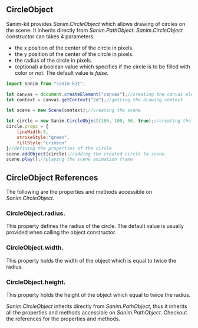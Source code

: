 ## CircleObject
Sanim-kit provides *Sanim.CircleObject* which allows drawing of circles on the scene.
It inherits directly from *Sanim.PathObject*.
*Sanim.CircleObject* constructor can takes 4 parameters.
  - the x position of the center of the circle in pixels.
  - the y position of the center of the circle in pixels.
  - the radius of the circle in pixels.
  - (optional) a boolean value which specifies if the circle is to be filled with color or not. The default value is *false*.

```js
import Sanim from "sanim-kit";

let canvas = document.createElement("canvas");//creating the canvas element.
let context = canvas.getContext("2d");//getting the drawing context

let scene = new Scene(context);//creating the scene

let circle = new Sanim.CircleObject(100, 100, 50, true);//creating the circle
circle.props = {
    lineWidth:5,
    strokeStyle:"green",
    fillStyle:"crimson"
}//defining the properties of the circle
scene.addObject(circle);//adding the created circle to scene.
scene.play();//playing the scene animation frame
```

## CircleObject References
The following are the properties and methods accessible on *Sanim.CircleObject*.

### CircleObject.radius.
This property defines the radius of the circle.
The default value is usually provided when calling the object constructor.

### CircleObject.width.
This property holds the width of the object which is equal to twice the radius.

### CircleObject.height.
This property holds the height of the object which equal to twice the radius.

*Sanim.CircleObject* inherits directly from *Sanim.PathObject*, thus it inherits all the properties and methods accessible on *Sanim.PathObject*.
Checkout the references for the properties and methods.